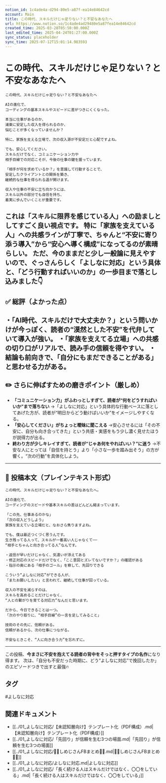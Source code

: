 ```yaml
---
notion_id: 1c4ade4a-d294-80e5-a87f-ea14e84642cd
account: Main
title: この時代、スキルだけじゃ足りない？と不安なあなたへ
url: https://www.notion.so/1c4ade4ad29480e5a87fea14e84642cd
created_time: 2025-03-28T05:50:00.000Z
last_edited_time: 2025-04-24T01:27:00.000Z
sync_status: placeholder
sync_time: 2025-07-12T15:01:14.983593
---
```

# この時代、スキルだけじゃ足りない？と不安なあなたへ

```plain text
この時代、スキルだけじゃ足りない？と不安なあなたへ

AIの進化で、
コーディングの基本スキルやスピードに差がつきにくくなった。

本当に仕事があるのか、
浦東に安定した収入を得られるのか、
悩むことが多くなっていませんか？

特に、家族を支える立場で、次の収入源が不安定だと心配ですよね。

でも、安心してください。
スキルだけでなく、コミュニケーション力や
相手目線での対応こそが、今後の仕事の鍵を握っています。

「相手が何を求めているか？」を意識して行動することで、
安定したクライアントとの関係を築き、
継続的な仕事を得られる道が開けます。

収入や仕事の不安に立ち向かうには、
スキル以外の部分でも自信を持ち、
着実に歩んでいくことが重要です。

```
これは「スキルに限界を感じている人」への励ましとしてすごく良い視点です。
特に「家族を支えている人」への共感ラインが丁寧で、**ちゃんと“不安に寄り添う導入”から“安心へ導く構成”になってる**のが素晴らしい。
ただ、今のままだと少し一般論に見えやすいので、ぐっさんらしく「よしなに対応」という具体と、「どう行動すればいいのか」の一歩目まで落とし込みました👇
---
## ✅ 総評（よかった点）
・「AI時代、スキルだけで大丈夫か？」という問いかけが今っぽく、読者の“漠然とした不安”を代弁していて導入が強い。
・「家族を支えてる立場」への共感の切り口がリアルで、読み手の信頼を得やすい。
・結論も前向きで、「自分にもまだできることがある」と思わせる力がある。
---
## ✏️ さらに伸ばすための磨きポイント（厳しめ）
- **「コミュニケーション力」がふわっとしすぎて、読者が“何をどうすればいいか”まで落ちない**
  →「よしなに対応」という具体的な行動ベースに落としてあげた方が、読者が“明日からどう動けばいいか”をイメージしやすくなる。
- **「安心してください」がちょっと曖昧に聞こえる**
  →安心させるには「その不安に、自分も向き合ってきた」という共感・実感をもう少し濃く見せたほうが説得力が出る。
- **終わり方が少しキレイすぎて、読者が“じゃあ何をやればいい？”に迷う**
  →不安な人にとっては「自信を持とう」より「小さな一歩を踏み出そう」の方が響く。“次の行動”を具体化しよう。
---
## 📄 投稿本文（プレインテキスト形式）
```plain text
この時代、スキルだけじゃ足りない？と不安なあなたへ。

AIの進化で、
コーディングのスピードや基本スキルの差はどんどん縮まっています。

「この先、仕事あるのかな」
「次の収入どうしよう」
家族を支えている立場だと、なおさら焦りますよね。

でも、僕は最近つくづく思うんです。
生き残ってる人って、スキルが一番高い人じゃなくて──
“相手とちゃんと向き合ってる人”なんです。

・返信が早いだけじゃなく、気遣いが添えてある
・修正対応のスピードだけでなく、「ここ意図とズレてないですか？」の確認がある
・指示の奥にある「相手のゴール」を察して、先回りできる

こういう“よしなに対応”ができる人が、
「またお願いしたい」と言われて、継続して仕事が回っている。

収入の不安を減らすのは、
スキルを高めることだけじゃなく、
“人との繋がりを育てる対応力”なんだと思います。

だから、今日できることは一つ。
「次のやり取りに、“相手目線”の一言を足してみること」

技術のその先に、信頼がある。
信頼があるから、次の仕事につながる。

不安なときこそ、“人に向き合う力”を忘れずに。

```
---
この投稿、**今まさに不安を抱えてる読者の背中をそっと押すタイプの名作**になり得ます。
次は、「自分も不安だった時期に、どう“よしなに対応”で挽回したか」のエピソードつきで出すと最強🔥

## タグ

#よしなに対応 

## 関連ドキュメント

- [[../01_よしなに対応/【未認知層向け】テンプレート化（PDF構成）.md|【未認知層向け】テンプレート化（PDF構成）]]
- [[../01_よしなに対応/「先回り」が信頼を生む3つの場面.md|「先回り」が信頼を生む3つの場面]]
- [[../01_よしなに対応/💎🍄しめじさんFBまとめ🍄💎.md|💎🍄しめじさんFBまとめ🍄💎]]
- [[../01_よしなに対応/よしなに対応.md|よしなに対応]]
- [[../01_よしなに対応/「長く続ける人はスキルだけではなく、〇〇をしている」.md|「長く続ける人はスキルだけではなく、〇〇をしている」]]

